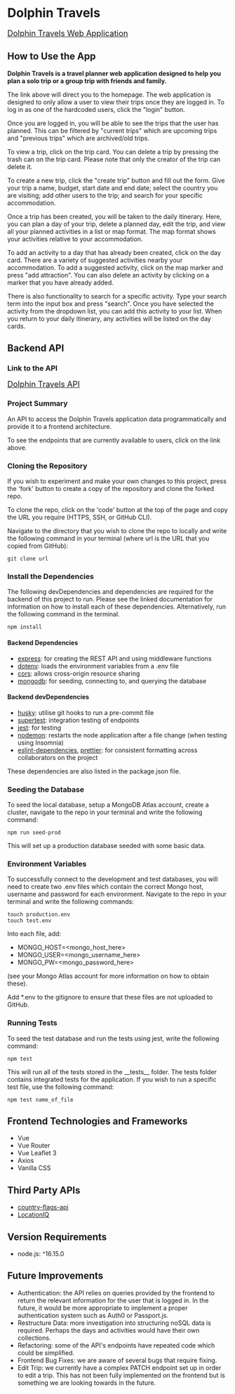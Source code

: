 # Dolphin Travels

<font size="4">[Dolphin Travels Web Application](https://dolphin-travel.netlify.app)</font>

## How to Use the App

**Dolphin Travels is a travel planner web application designed to help you plan a solo trip or a group trip with friends and family.** 

The link above will direct you to the homepage. The web application is designed to only allow a user to view their trips once they are logged in. To log in as one of the hardcoded users, click the "login" button.

Once you are logged in, you will be able to see the trips that the user has planned. This can be filtered by "current trips"  which are upcoming trips and "previous trips" which are archived/old trips.

To view a trip, click on the trip card. You can delete a trip by pressing the trash can on the trip card. Please note that only the creator of the trip can delete it.

To create a new trip, click the "create trip" button and fill out the form. Give your trip a name, budget, start date and end date; select the country you are visiting; add other users to the trip; and search for your specific accommodation.

Once a trip has been created, you will be taken to the daily itinerary. Here, you can plan a day of your trip, delete a planned day, edit the trip, and view all your planned  activities in a list or map format. The map format shows your activities relative to your accommodation.

To add an activity to a day that has already been created, click on the day card. There are a variety of suggested activities nearby your accommodation. To add a suggested activity, click on the map marker and press "add attraction". You can also delete an activity by clicking on a marker that you have already added.

There is also functionality to search for a specific activity. Type your search term into the input box and press "search". Once you have selected the activity from the dropdown list, you can add this activity to your list. When you return to your daily itinerary, any activities will be listed on the day cards.

## Backend API

### Link to the API

<font size="4">[Dolphin Travels API](https://dolphin-travel.herokuapp.com/api)</font>

### Project Summary

An API to access the Dolphin Travels application data programmatically and provide it to a frontend architecture.

To see the endpoints that are currently available to users, click on the link above.

### Cloning the Repository

If you wish to experiment and make your own changes to this project, press the 'fork' button to create a copy of the repository and clone the forked repo.

To clone the repo, click on the 'code' button at the top of the page and copy the URL you require (HTTPS, SSH, or GitHub CLI).

Navigate to the directory that you wish to clone the repo to locally and write the following command in your terminal (where url is the URL that you copied from GitHub):

```
git clone url
```

### Install the Dependencies

The following devDependencies and dependencies are required for the backend of this project to run. Please see the linked documentation for information on how to install each of these dependencies. Alternatively, run the following command in the terminal.

```
npm install
```

#### Backend  Dependencies

- [express](https://expressjs.com/en/starter/installing.html): for creating the REST API and using middleware functions
- [dotenv](https://www.npmjs.com/package/dotenv): loads the environment variables from a .env file
- [cors](https://www.npmjs.com/package/cors): allows cross-origin resource sharing
- [mongodb](https://www.mongodb.com/docs/drivers/node/current/): for seeding, connecting to, and querying the database

#### Backend devDependencies

- [husky](https://www.npmjs.com/package/husky): utilise git hooks to run a pre-commit file
- [supertest](https://www.npmjs.com/package/supertest): integration testing of endpoints
- [jest](https://jestjs.io/docs/getting-started): for testing
- [nodemon](https://www.npmjs.com/package/nodemon): restarts the node application after a file change (when testing using Insomnia)
- [eslint-dependencies](https://eslint.org/), [prettier](https://prettier.io/): for consistent formatting across collaborators on the project

These dependencies are also listed in the package.json file.

### Seeding the Database

To seed the local database, setup a MongoDB Atlas account, create a cluster, navigate to the repo in your terminal and write the following command:

```
npm run seed-prod
```

This will set up a production database seeded with some basic data.

### Environment Variables

To successfully connect to the development and test databases, you will need to create two .env files which contain the correct Mongo host, username and password for each environment. Navigate to the repo in your terminal and write the following commands:

```
touch production.env
touch test.env
```

Into each file, add:

- MONGO_HOST=<mongo_host_here>
- MONGO_USER=<mongo_username_here>
- MONGO_PW=<mongo_password_here>

(see your Mongo Atlas account for more information on how to obtain these).

Add \*.env to the gitignore to ensure that these files are not uploaded to GitHub.

### Running Tests

To seed the test database and run the tests using jest, write the following command:

```
npm test
```

This will run all of the tests stored in the \_\_tests\_\_ folder. The tests folder contains integrated tests for the application. If you wish to run a specific test file, use the following command:

```
npm test name_of_file
```

## Frontend Technologies and Frameworks

- Vue
- Vue Router
- Vue Leaflet 3
- Axios
- Vanilla CSS

## Third Party APIs

- [country-flags-api](https://countryflagsapi.com)
- [LocationIQ](https://locationiq.com/)

## Version Requirements

- node.js: ^16.15.0

## Future Improvements
- Authentication: the API relies on queries provided by the frontend to return the relevant information for the user that is logged in. In the future, it would be more appropriate to implement a proper authentication system such as Auth0 or Passport.js.
- Restructure Data: more investigation into structuring noSQL data is required. Perhaps the days and activities would have their own collections.
- Refactoring: some of the API's endpoints have repeated code which could be simplified.
- Frontend Bug Fixes: we are aware of several bugs that require fixing.
- Edit Trip: we currently have a complex PATCH endpoint set up in order to edit a trip. This has not been fully implemented on the frontend but is something we are looking towards in the future.
